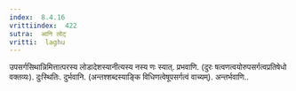 ```yaml
---
index:  8.4.16
vrittiindex:  422
sutra:  आनि लोट्
vritti:  laghu 
---
```


उपसर्गसिथान्निमित्तात्परस्य लोडादेशस्यानीत्यस्य नस्य णः स्यात्. प्रभवाणि. (दुरः षत्वणत्वयोरुपसर्गत्वप्रतिषेधो वक्तव्यः). दुःस्थितिः. दुर्भवानि. (अन्तश्शब्दस्याङ्कि विधिणत्वेषूपसर्गत्वं वाच्यम्). अन्तर्भवाणि..

